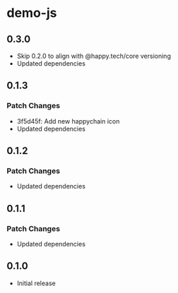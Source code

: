 # demo-js

## 0.3.0

- Skip 0.2.0 to align with @happy.tech/core versioning
- Updated dependencies

## 0.1.3

### Patch Changes

- 3f5d45f: Add new happychain icon
- Updated dependencies

## 0.1.2

### Patch Changes

- Updated dependencies

## 0.1.1

### Patch Changes

- Updated dependencies

## 0.1.0

- Initial release
